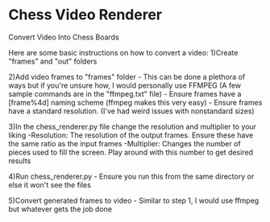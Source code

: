 # Chess Video Renderer
 Convert Video Into Chess Boards

Here are some basic instructions on how to convert a video:
1)Create "frames" and "out" folders

2)Add video frames to "frames" folder
	- This can be done a plethora of ways but if you're unsure how, I would personally use FFMPEG (A few sample commands are in the "ffmpeg.txt" file)
	- Ensure frames have a [frame%4d] naming scheme (ffmpeg makes this very easy)
	- Ensure frames have a standard resolution. (I've had weird issues with nonstandard sizes)

3)In the chess_renderer.py file change the resolution and multiplier to your liking
	-Resolution: The resolution of the output frames. Ensure these have the same ratio as the input frames
	-Multiplier: Changes the number of pieces used to fill the screen. Play around with this number to get desired results

4)Run chess_renderer.py
	- Ensure you run this from the same directory or else it won't see the files

5)Convert generated frames to video
	- Similar to step 1, I would use ffmpeg but whatever gets the job done
